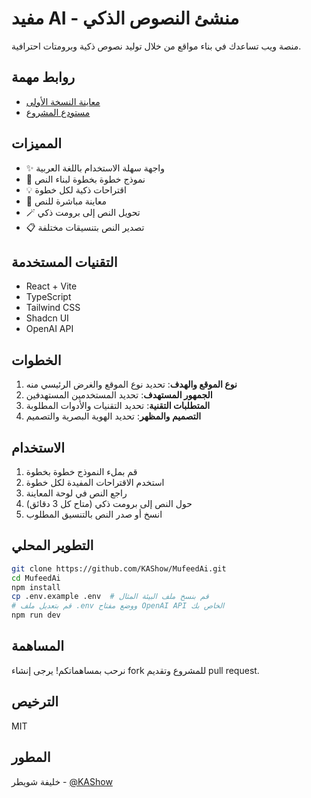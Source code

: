 # مفيد AI - منشئ النصوص الذكي

منصة ويب تساعدك في بناء مواقع من خلال توليد نصوص ذكية وبرومتات احترافية.

## روابط مهمة

- [معاينة النسخة الأولى](https://MufeedAi.short.gy/v1)
- [مستودع المشروع](https://github.com/KAShow/MufeedAi)

## المميزات

- ✨ واجهة سهلة الاستخدام باللغة العربية
- 📝 نموذج خطوة بخطوة لبناء النص
- 💡 اقتراحات ذكية لكل خطوة
- 🔄 معاينة مباشرة للنص
- 🪄 تحويل النص إلى برومت ذكي
- 📋 تصدير النص بتنسيقات مختلفة

## التقنيات المستخدمة

- React + Vite
- TypeScript
- Tailwind CSS
- Shadcn UI
- OpenAI API

## الخطوات

1. **نوع الموقع والهدف**: تحديد نوع الموقع والغرض الرئيسي منه
2. **الجمهور المستهدف**: تحديد المستخدمين المستهدفين
3. **المتطلبات التقنية**: تحديد التقنيات والأدوات المطلوبة
4. **التصميم والمظهر**: تحديد الهوية البصرية والتصميم

## الاستخدام

1. قم بملء النموذج خطوة بخطوة
2. استخدم الاقتراحات المفيدة لكل خطوة
3. راجع النص في لوحة المعاينة
4. حول النص إلى برومت ذكي (متاح كل 3 دقائق)
5. انسخ أو صدر النص بالتنسيق المطلوب

## التطوير المحلي

```bash
git clone https://github.com/KAShow/MufeedAi.git
cd MufeedAi
npm install
cp .env.example .env  # قم بنسخ ملف البيئة المثال
# قم بتعديل ملف .env ووضع مفتاح OpenAI API الخاص بك
npm run dev
```

## المساهمة

نرحب بمساهماتكم! يرجى إنشاء fork للمشروع وتقديم pull request.

## الترخيص

MIT

## المطور

خليفة شويطر - [@KAShow](https://github.com/KAShow)
